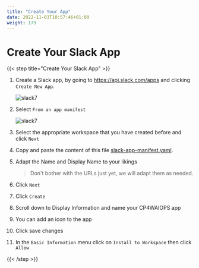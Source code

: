 ```yaml
---
title: "Create Your App"
date: 2022-11-03T10:57:46+01:00
weight: 173
---
```



# Create Your Slack App

{{< step title="Create Your Slack App" >}}



1. Create a Slack app, by going to https://api.slack.com/apps and clicking `Create New App`. 

   ![slack7](/cp4waiops-training/pics/slack/slack001.png)


2. Select `From an app manifest`

    ![slack7](/cp4waiops-training/pics/slack/slack002.png)

3. Select the appropriate workspace that you have created before and click `Next`

4. Copy and paste the content of this file [slack-app-manifest.yaml](https://raw.githubusercontent.com/niklaushirt/cp4waiops-deployer/main/doc/slack/slack-app-manifest.yaml).

4. Adapt the Name and Display Name to your likings



    > Don't bother with the URLs just yet, we will adapt them as needed.



5. Click `Next`

5. Click `Create`

6. Scroll down to Display Information and name your CP4WAIOPS app

7. You can add an icon to the app

8. Click save changes

9. In the `Basic Information` menu click on `Install to Workspace` then click `Allow`


{{< /step >}}